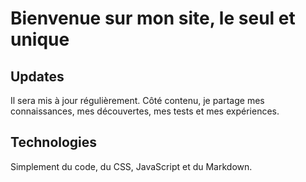# Bienvenue sur mon site, le seul et unique

## Updates

Il sera mis à jour régulièrement. Côté contenu, je partage mes connaissances, mes découvertes, mes tests et mes expériences.

## Technologies

Simplement du code, du CSS, JavaScript et du Markdown.
